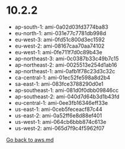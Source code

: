 
 # 10.2.2
- ap-south-1: ami-0a02d03fd3774ba83
- eu-north-1: ami-031e77c7781db998d
- eu-west-3: ami-0fd51c800d3ec1592
- eu-west-2: ami-08167caa70aa74102
- eu-west-1: ami-0fe711f7d0c89b43e
- ap-northeast-3: ami-0c0387b33c49b7c15
- ap-northeast-2: ami-0025513e254d1ab16
- ap-northeast-1: ami-0afb1f78c23d3c32c
- ca-central-1: ami-01ec52fe598a8d2b4
- sa-east-1: ami-083fce3788290d0e1
- ap-southeast-1: ami-081d0f0dbb09846cc
- ap-southeast-2: ami-040d7d64b3d1b43fd
- eu-central-1: ami-0ee3fb16346eff33e
- us-east-1: ami-0ceb5feceacf87c44
- us-east-2: ami-0a52ff6e8d88ef401
- us-west-1: ami-064cb6bbb874c613e
- us-west-2: ami-065d7f9c4f5962f07

[Go back to aws.md](../../aws.md) 
